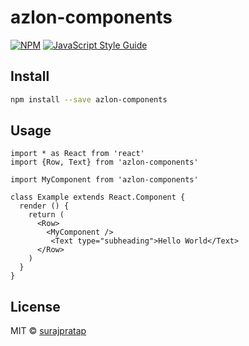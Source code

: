 # azlon-components

> 

[![NPM](https://img.shields.io/npm/v/azlon-components.svg)](https://www.npmjs.com/package/azlon-components) [![JavaScript Style Guide](https://img.shields.io/badge/code_style-standard-brightgreen.svg)](https://standardjs.com)

## Install

```bash
npm install --save azlon-components
```

## Usage

```tsx
import * as React from 'react'
import {Row, Text} from 'azlon-components'

import MyComponent from 'azlon-components'

class Example extends React.Component {
  render () {
    return (
      <Row>
        <MyComponent />
         <Text type="subheading">Hello World</Text>
      </Row>
    )
  }
}
```

## License

MIT © [surajpratap](https://github.com/surajpratap)

